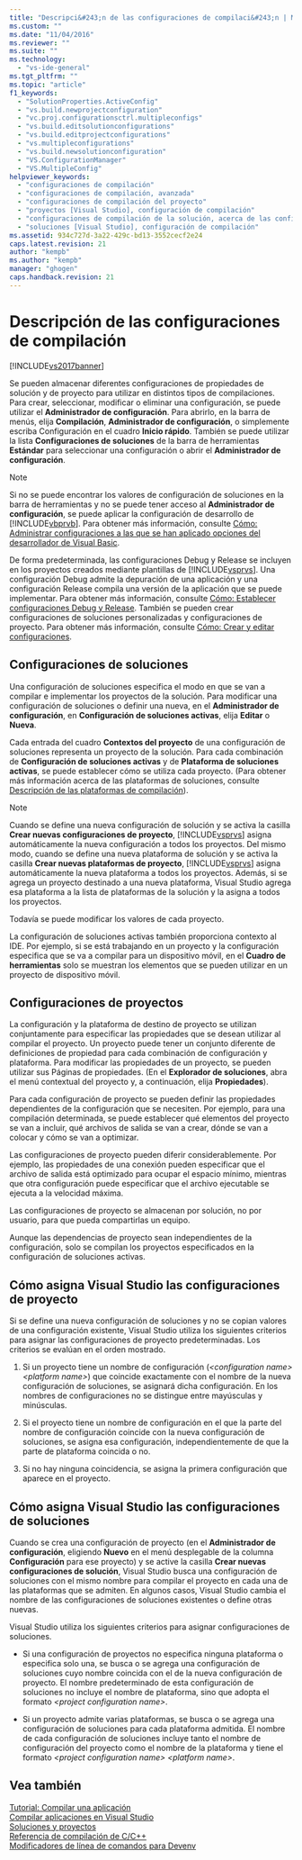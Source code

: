 ```yaml
---
title: "Descripci&#243;n de las configuraciones de compilaci&#243;n | Microsoft Docs"
ms.custom: ""
ms.date: "11/04/2016"
ms.reviewer: ""
ms.suite: ""
ms.technology: 
  - "vs-ide-general"
ms.tgt_pltfrm: ""
ms.topic: "article"
f1_keywords: 
  - "SolutionProperties.ActiveConfig"
  - "vs.build.newprojectconfiguration"
  - "vc.proj.configurationsctrl.multipleconfigs"
  - "vs.build.editsolutionconfigurations"
  - "vs.build.editprojectconfigurations"
  - "vs.multipleconfigurations"
  - "vs.build.newsolutionconfiguration"
  - "VS.ConfigurationManager"
  - "VS.MultipleConfig"
helpviewer_keywords: 
  - "configuraciones de compilación"
  - "configuraciones de compilación, avanzada"
  - "configuraciones de compilación del proyecto"
  - "proyectos [Visual Studio], configuración de compilación"
  - "configuraciones de compilación de la solución, acerca de las configuraciones de compilación"
  - "soluciones [Visual Studio], configuración de compilación"
ms.assetid: 934c727d-3a22-429c-bd13-3552cecf2e24
caps.latest.revision: 21
author: "kempb"
ms.author: "kempb"
manager: "ghogen"
caps.handback.revision: 21
---
```

# Descripci&#243;n de las configuraciones de compilaci&#243;n
[!INCLUDE[vs2017banner](../code-quality/includes/vs2017banner.md)]

Se pueden almacenar diferentes configuraciones de propiedades de solución y de proyecto para utilizar en distintos tipos de compilaciones.  Para crear, seleccionar, modificar o eliminar una configuración, se puede utilizar el **Administrador de configuración**.  Para abrirlo, en la barra de menús, elija **Compilación**, **Administrador de configuración**, o simplemente escriba Configuración en el cuadro **Inicio rápido**.  También se puede utilizar la lista **Configuraciones de soluciones** de la barra de herramientas **Estándar** para seleccionar una configuración o abrir el **Administrador de configuración**.  
  
> [!NOTE]
>  Si no se puede encontrar los valores de configuración de soluciones en la barra de herramientas y no se puede tener acceso al **Administrador de configuración**, se puede aplicar la configuración de desarrollo de [!INCLUDE[vbprvb](../code-quality/includes/vbprvb_md.md)].  Para obtener más información, consulte [Cómo: Administrar configuraciones a las que se han aplicado opciones del desarrollador de Visual Basic](../ide/how-to-manage-build-configurations-with-visual-basic-developer-settings-applied.md).  
  
 De forma predeterminada, las configuraciones Debug y Release se incluyen en los proyectos creados mediante plantillas de [!INCLUDE[vsprvs](../code-quality/includes/vsprvs_md.md)].  Una configuración Debug admite la depuración de una aplicación y una configuración Release compila una versión de la aplicación que se puede implementar.  Para obtener más información, consulte [Cómo: Establecer configuraciones Debug y Release](../debugger/how-to-set-debug-and-release-configurations.md).  También se pueden crear configuraciones de soluciones personalizadas y configuraciones de proyecto.  Para obtener más información, consulte [Cómo: Crear y editar configuraciones](../ide/how-to-create-and-edit-configurations.md).  
  
## Configuraciones de soluciones  
 Una configuración de soluciones especifica el modo en que se van a compilar e implementar los proyectos de la solución.  Para modificar una configuración de soluciones o definir una nueva, en el **Administrador de configuración**, en **Configuración de soluciones activas**, elija **Editar** o **Nueva**.  
  
 Cada entrada del cuadro **Contextos del proyecto** de una configuración de soluciones representa un proyecto de la solución.  Para cada combinación de **Configuración de soluciones activas** y de **Plataforma de soluciones activas**, se puede establecer cómo se utiliza cada proyecto.  \(Para obtener más información acerca de las plataformas de soluciones, consulte [Descripción de las plataformas de compilación](../ide/understanding-build-platforms.md)\).  
  
> [!NOTE]
>  Cuando se define una nueva configuración de solución y se activa la casilla **Crear nuevas configuraciones de proyecto**, [!INCLUDE[vsprvs](../code-quality/includes/vsprvs_md.md)] asigna automáticamente la nueva configuración a todos los proyectos.  Del mismo modo, cuando se define una nueva plataforma de solución y se activa la casilla **Crear nuevas plataformas de proyecto**, [!INCLUDE[vsprvs](../code-quality/includes/vsprvs_md.md)] asigna automáticamente la nueva plataforma a todos los proyectos.  Además, si se agrega un proyecto destinado a una nueva plataforma, Visual Studio agrega esa plataforma a la lista de plataformas de la solución y la asigna a todos los proyectos.  
>   
>  Todavía se puede modificar los valores de cada proyecto.  
  
 La configuración de soluciones activas también proporciona contexto al IDE.  Por ejemplo, si se está trabajando en un proyecto y la configuración especifica que se va a compilar para un dispositivo móvil, en el **Cuadro de herramientas** solo se muestran los elementos que se pueden utilizar en un proyecto de dispositivo móvil.  
  
## Configuraciones de proyectos  
 La configuración y la plataforma de destino de proyecto se utilizan conjuntamente para especificar las propiedades que se desean utilizar al compilar el proyecto.  Un proyecto puede tener un conjunto diferente de definiciones de propiedad para cada combinación de configuración y plataforma.  Para modificar las propiedades de un proyecto, se pueden utilizar sus Páginas de propiedades.  \(En el **Explorador de soluciones**, abra el menú contextual del proyecto y, a continuación, elija **Propiedades**\).  
  
 Para cada configuración de proyecto se pueden definir las propiedades dependientes de la configuración que se necesiten.  Por ejemplo, para una compilación determinada, se puede establecer qué elementos del proyecto se van a incluir, qué archivos de salida se van a crear, dónde se van a colocar y cómo se van a optimizar.  
  
 Las configuraciones de proyecto pueden diferir considerablemente.  Por ejemplo, las propiedades de una conexión pueden especificar que el archivo de salida está optimizado para ocupar el espacio mínimo, mientras que otra configuración puede especificar que el archivo ejecutable se ejecuta a la velocidad máxima.  
  
 Las configuraciones de proyecto se almacenan por solución, no por usuario, para que pueda compartirlas un equipo.  
  
 Aunque las dependencias de proyecto sean independientes de la configuración, solo se compilan los proyectos especificados en la configuración de soluciones activas.  
  
## Cómo asigna Visual Studio las configuraciones de proyecto  
 Si se define una nueva configuración de soluciones y no se copian valores de una configuración existente, Visual Studio utiliza los siguientes criterios para asignar las configuraciones de proyecto predeterminadas.  Los criterios se evalúan en el orden mostrado.  
  
1.  Si un proyecto tiene un nombre de configuración  \(*\<configuration name\> \<platform name\>*\) que coincide exactamente con el nombre de la nueva configuración de soluciones, se asignará dicha configuración.  En los nombres de configuraciones no se distingue entre mayúsculas y minúsculas.  
  
2.  Si el proyecto tiene un nombre de configuración en el que la parte del nombre de configuración coincide con la nueva configuración de soluciones, se asigna esa configuración, independientemente de que la parte de plataforma coincida o no.  
  
3.  Si no hay ninguna coincidencia, se asigna la primera configuración que aparece en el proyecto.  
  
## Cómo asigna Visual Studio las configuraciones de soluciones  
 Cuando se crea una configuración de proyecto \(en el **Administrador de configuración**, eligiendo **Nuevo** en el menú desplegable de la columna **Configuración** para ese proyecto\) y se active la casilla **Crear nuevas configuraciones de solución**, Visual Studio busca una configuración de soluciones con el mismo nombre para compilar el proyecto en cada una de las plataformas que se admiten.  En algunos casos, Visual Studio cambia el nombre de las configuraciones de soluciones existentes o define otras nuevas.  
  
 Visual Studio utiliza los siguientes criterios para asignar configuraciones de soluciones.  
  
-   Si una configuración de proyectos no especifica ninguna plataforma o especifica solo una, se busca o se agrega una configuración de soluciones cuyo nombre coincida con el de la nueva configuración de proyecto.  El nombre predeterminado de esta configuración de soluciones no incluye el nombre de plataforma, sino que adopta el formato *\<project configuration name\>*.  
  
-   Si un proyecto admite varias plataformas, se busca o se agrega una configuración de soluciones para cada plataforma admitida.  El nombre de cada configuración de soluciones incluye tanto el nombre de configuración del proyecto como el nombre de la plataforma y tiene el formato *\<project configuration name\> \<platform name\>*.  
  
## Vea también  
 [Tutorial: Compilar una aplicación](../ide/walkthrough-building-an-application.md)   
 [Compilar aplicaciones en Visual Studio](../ide/compiling-and-building-in-visual-studio.md)   
 [Soluciones y proyectos](../ide/solutions-and-projects-in-visual-studio.md)   
 [Referencia de compilación de C\/C\+\+](/visual-cpp/build/reference/c-cpp-building-reference)   
 [Modificadores de línea de comandos para Devenv](../ide/reference/devenv-command-line-switches.md)